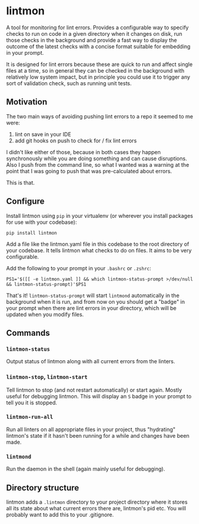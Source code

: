 # lintmon

A tool for monitoring for lint errors. Provides a configurable way to specify checks to run on code in a given directory when it changes on disk, run those checks in the background and provide a fast way to display the outcome of the latest checks with a concise format suitable for embedding in your prompt.

It is designed for lint errors because these are quick to run and affect single files at a time, so in general they can be checked in the background with relatively low system impact, but in principle you could use it to trigger any sort of validation check, such as running unit tests.

## Motivation

The two main ways of avoiding pushing lint errors to a repo it seemed to me were:

1. lint on save in your IDE
2. add git hooks on push to check for / fix lint errors

I didn't like either of those, because in both cases they happen synchronously while you are doing something and can cause disruptions. Also I push from the command line, so what I wanted was a warning at the point that I was going to push that was pre-calculated about errors.

This is that.

## Configure

Install lintmon using `pip` in your virtualenv (or wherever you install packages for use with your codebase):

    pip install lintmon

Add a file like the lintmon.yaml file in this codebase to the root directory of your codebase. It tells lintmon what checks to do on files. It aims to be very configurable.

Add the following to your prompt in your `.bashrc` or `.zshrc`:

    PS1='$([[ -e lintmon.yaml ]] && which lintmon-status-prompt >/dev/null && lintmon-status-prompt)'$PS1

That's it! `lintmon-status-prompt` will start `lintmond` automatically in the background when it is run, and from now on you should get a "badge" in your prompt when there are lint errors in your directory, which will be updated when you modify files.

## Commands

### `lintmon-status`

Output status of lintmon along with all current errors from the linters.

### `lintmon-stop`, `lintmon-start`

Tell lintmon to stop (and not restart automatically) or start again. Mostly useful for debugging lintmon. This will display an ` S ` badge in your prompt to tell you it is stopped.

### `lintmon-run-all`

Run all linters on all appropriate files in your project, thus "hydrating" lintmon's state if it hasn't been running for a while and changes have been made.

### `lintmond`

Run the daemon in the shell (again mainly useful for debugging).


## Directory structure

lintmon adds a `.lintmon` directory to your project directory where it stores all its state about what current errors there are, lintmon's pid etc. You will probably want to add this to your .gitignore.
